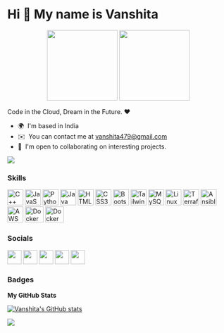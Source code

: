 Hi 👋 My name is Vanshita
==============================


<p align="center"> <img src="https://octodex.github.com/images/daftpunktocat-thomas.gif" height="160px" width="160px"> <img src="https://octodex.github.com/images/daftpunktocat-guy.gif" height="160px" width="160px"> </p>

   
   Code in the Cloud, Dream in the Future. ❤️

* 🌍  I'm based in India
* ✉️  You can contact me at [vanshita479@gmail.com](mailto:vanshita479@gmail.com)
* 🤝  I'm open to collaborating on interesting projects.

<a href="https://twitter.com/TecWhizVanshita" target="_blank" rel="noreferrer"><img
src="https://img.shields.io/twitter/follow/TecWhizVanshita?logo=twitter&style=for-the-badge&color=0891b2&labelColor=171717"
/></a>

### Skills

<p align="left">
<a href="https://docs.microsoft.com/en-us/cpp/?view=msvc-170" target="_blank" rel="noreferrer"><img src="https://raw.githubusercontent.com/danielcranney/readme-generator/main/public/icons/skills/cplusplus-colored.svg" width="36" height="36" alt="C++" /></a>
<a href="https://developer.mozilla.org/en-US/docs/Web/JavaScript" target="_blank" rel="noreferrer"><img src="https://raw.githubusercontent.com/danielcranney/readme-generator/main/public/icons/skills/javascript-colored.svg" width="36" height="36" alt="JavaScript" /></a>
<!-- <a href="https://www.typescriptlang.org/" target="_blank" rel="noreferrer"><img src="https://raw.githubusercontent.com/danielcranney/readme-generator/main/public/icons/skills/typescript-colored.svg" width="36" height="36" alt="TypeScript" /></a> -->
<a href="https://www.python.org/" target="_blank" rel="noreferrer"><img src="https://raw.githubusercontent.com/danielcranney/readme-generator/main/public/icons/skills/python-colored.svg" width="36" height="36" alt="Python" /></a>
<a href="https://www.oracle.com/java/" target="_blank" rel="noreferrer"><img src="https://raw.githubusercontent.com/danielcranney/readme-generator/main/public/icons/skills/java-colored.svg" width="36" height="36" alt="Java" /></a>
<a href="https://developer.mozilla.org/en-US/docs/Glossary/HTML5" target="_blank" rel="noreferrer"><img src="https://raw.githubusercontent.com/danielcranney/readme-generator/main/public/icons/skills/html5-colored.svg" width="36" height="36" alt="HTML5" /></a>
<!-- <a href="https://reactjs.org/" target="_blank" rel="noreferrer"><img src="https://raw.githubusercontent.com/danielcranney/readme-generator/main/public/icons/skills/react-colored.svg" width="36" height="36" alt="React" /></a>
<a href="https://nextjs.org/docs" target="_blank" rel="noreferrer"><img src="https://raw.githubusercontent.com/danielcranney/readme-generator/main/public/icons/skills/nextjs-colored.svg" width="36" height="36" alt="NextJs" /></a>
<a href="https://angular.io/" target="_blank" rel="noreferrer"><img src="https://raw.githubusercontent.com/danielcranney/readme-generator/main/public/icons/skills/angularjs-colored.svg" width="36" height="36" alt="Angular" /></a> -->
<a href="https://www.w3.org/TR/CSS/#css" target="_blank" rel="noreferrer"><img src="https://raw.githubusercontent.com/danielcranney/readme-generator/main/public/icons/skills/css3-colored.svg" width="36" height="36" alt="CSS3" /></a>
<a href="https://getbootstrap.com/" target="_blank" rel="noreferrer"><img src="https://raw.githubusercontent.com/danielcranney/readme-generator/main/public/icons/skills/bootstrap-colored.svg" width="36" height="36" alt="Bootstrap" /></a>
 <a href="https://tailwindcss.com/" target="_blank" rel="noreferrer"><img src="https://www.vectorlogo.zone/logos/tailwindcss/tailwindcss-icon.svg" width="36" height="36" alt="Tailwind" /></a>
<!-- <a href="https://nodejs.org/en/" target="_blank" rel="noreferrer"><img src="https://raw.githubusercontent.com/danielcranney/readme-generator/main/public/icons/skills/nodejs-colored.svg" width="36" height="36" alt="NodeJS" /></a>
<a href="https://expressjs.com/" target="_blank" rel="noreferrer"><img src="https://raw.githubusercontent.com/danielcranney/readme-generator/main/public/icons/skills/express-colored.svg" width="36" height="36" alt="Express" /></a>
<a href="https://www.mongodb.com/" target="_blank" rel="noreferrer"><img src="https://raw.githubusercontent.com/danielcranney/readme-generator/main/public/icons/skills/mongodb-colored.svg" width="36" height="36" alt="MongoDB" /></a> -->
<a href="https://www.mysql.com/" target="_blank" rel="noreferrer"><img src="https://raw.githubusercontent.com/danielcranney/readme-generator/main/public/icons/skills/mysql-colored.svg" width="36" height="36" alt="MySQL" /></a>
 <a href="https://www.linux.org/" target="_blank" rel="noreferrer"><img src="https://www.vectorlogo.zone/logos/linux/linux-icon.svg" width="36" height="36" alt="Linux" /></a>
 <a href="https://www.terraform.io/" target="_blank" rel="noreferrer"><img src="https://www.vectorlogo.zone/logos/terraformio/terraformio-icon.svg" width="36" height="36" alt="Terraform" /></a>
 <a href="https://www.ansible.com/" target="_blank" rel="noreferrer"><img src="https://www.vectorlogo.zone/logos/ansible/ansible-icon.svg" width="36" height="36" alt="Ansible" /></a>
 <a href="https://aws.amazon.com/" target="_blank" rel="noreferrer"><img src="https://www.vectorlogo.zone/logos/amazon_aws/amazon_aws-icon.svg" width="36" height="36" alt="AWS" /></a>
 <a href="https://www.docker.com/" target="_blank" rel="noreferrer"><img src="https://www.vectorlogo.zone/logos/docker/docker-official.svg" width="42" height="36" alt="Docker" /></a>
   <a href="https://cloud.google.com/" target="_blank" rel="noreferrer"><img src="https://www.vectorlogo.zone/logos/google_cloud/google_cloud-icon.svg" width="42" height="36" alt="Docker" /></a>
</p>


### Socials

<p align="left"> <a href="https://www.github.com/TechWhizVanshita" target="_blank" rel="noreferrer"><img src="https://www.vectorlogo.zone/logos/github/github-tile.svg" width="32" height="32" /></a> <a href="https://www.linkedin.com/in/techwhizvanshita/" target="_blank" rel="noreferrer"><img src="https://raw.githubusercontent.com/danielcranney/readme-generator/main/public/icons/socials/linkedin.svg" width="32" height="32" /></a> <a href="https://hashnode.com/@techwhizvanshita319" target="_blank" rel="noreferrer"><img src="https://raw.githubusercontent.com/danielcranney/readme-generator/main/public/icons/socials/hashnode.svg" width="32" height="32" /></a> <a href="https://twitter.com/TecWhizVanshita" target="_blank" rel="noreferrer"><img src="https://raw.githubusercontent.com/danielcranney/readme-generator/main/public/icons/socials/twitter.svg" width="32" height="32" /></a>
<a href="1008042050534510783" target="_blank" rel="noreferrer"><img src="https://raw.githubusercontent.com/danielcranney/readme-generator/main/public/icons/socials/discord.svg" width="32" height="32" /></a></p>

### Badges

<b>My GitHub Stats</b>

<a href="http://www.github.com/TechWhizVanshita"><img src="https://github-readme-stats.vercel.app/api?username=TechWhizVanshita&show_icons=true&hide=&count_private=true&title_color=0891b2&text_color=ffffff&icon_color=0891b2&bg_color=171717&hide_border=true&show_icons=true" alt="Vanshita's GitHub stats" /></a>

<a href="http://www.github.com/TechWhizVanshita"><img src="https://github-readme-streak-stats.herokuapp.com/?user=TechWhizVanshita&stroke=ffffff&background=171717&ring=0891b2&fire=0891b2&currStreakNum=ffffff&currStreakLabel=0891b2&sideNums=ffffff&sideLabels=ffffff&dates=ffffff&hide_border=true" /></a>





